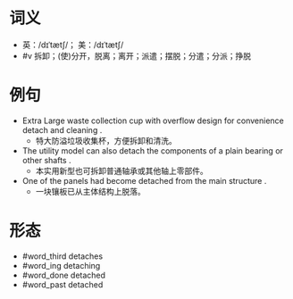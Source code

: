 # 词义
- 英：/dɪˈtætʃ/； 美：/dɪˈtætʃ/
- #v 拆卸；(使)分开，脱离；离开；派遣；摆脱；分遣；分派；挣脱
# 例句
- Extra Large waste collection cup with overflow design for convenience detach and cleaning .
	- 特大防溢垃圾收集杯，方便拆卸和清洗。
- The utility model can also detach the components of a plain bearing or other shafts .
	- 本实用新型也可拆卸普通轴承或其他轴上零部件。
- One of the panels had become detached from the main structure .
	- 一块镶板已从主体结构上脱落。
# 形态
- #word_third detaches
- #word_ing detaching
- #word_done detached
- #word_past detached
